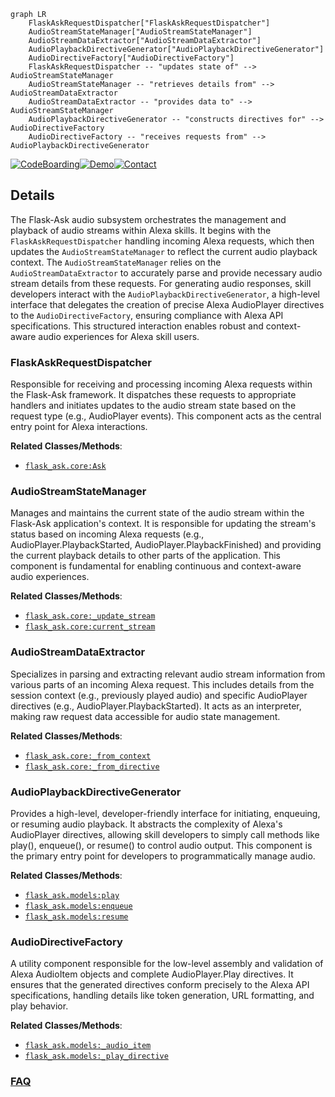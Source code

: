 ```mermaid
graph LR
    FlaskAskRequestDispatcher["FlaskAskRequestDispatcher"]
    AudioStreamStateManager["AudioStreamStateManager"]
    AudioStreamDataExtractor["AudioStreamDataExtractor"]
    AudioPlaybackDirectiveGenerator["AudioPlaybackDirectiveGenerator"]
    AudioDirectiveFactory["AudioDirectiveFactory"]
    FlaskAskRequestDispatcher -- "updates state of" --> AudioStreamStateManager
    AudioStreamStateManager -- "retrieves details from" --> AudioStreamDataExtractor
    AudioStreamDataExtractor -- "provides data to" --> AudioStreamStateManager
    AudioPlaybackDirectiveGenerator -- "constructs directives for" --> AudioDirectiveFactory
    AudioDirectiveFactory -- "receives requests from" --> AudioPlaybackDirectiveGenerator
```

[![CodeBoarding](https://img.shields.io/badge/Generated%20by-CodeBoarding-9cf?style=flat-square)](https://github.com/CodeBoarding/GeneratedOnBoardings)[![Demo](https://img.shields.io/badge/Try%20our-Demo-blue?style=flat-square)](https://www.codeboarding.org/demo)[![Contact](https://img.shields.io/badge/Contact%20us%20-%20contact@codeboarding.org-lightgrey?style=flat-square)](mailto:contact@codeboarding.org)

## Details

The Flask-Ask audio subsystem orchestrates the management and playback of audio streams within Alexa skills. It begins with the `FlaskAskRequestDispatcher` handling incoming Alexa requests, which then updates the `AudioStreamStateManager` to reflect the current audio playback context. The `AudioStreamStateManager` relies on the `AudioStreamDataExtractor` to accurately parse and provide necessary audio stream details from these requests. For generating audio responses, skill developers interact with the `AudioPlaybackDirectiveGenerator`, a high-level interface that delegates the creation of precise Alexa AudioPlayer directives to the `AudioDirectiveFactory`, ensuring compliance with Alexa API specifications. This structured interaction enables robust and context-aware audio experiences for Alexa skill users.

### FlaskAskRequestDispatcher
Responsible for receiving and processing incoming Alexa requests within the Flask-Ask framework. It dispatches these requests to appropriate handlers and initiates updates to the audio stream state based on the request type (e.g., AudioPlayer events). This component acts as the central entry point for Alexa interactions.


**Related Classes/Methods**:

- <a href="https://github.com/johnwheeler/flask-ask/blob/master/flask_ask/core.py" target="_blank" rel="noopener noreferrer">`flask_ask.core:Ask`</a>


### AudioStreamStateManager
Manages and maintains the current state of the audio stream within the Flask-Ask application's context. It is responsible for updating the stream's status based on incoming Alexa requests (e.g., AudioPlayer.PlaybackStarted, AudioPlayer.PlaybackFinished) and providing the current playback details to other parts of the application. This component is fundamental for enabling continuous and context-aware audio experiences.


**Related Classes/Methods**:

- <a href="https://github.com/johnwheeler/flask-ask/blob/master/flask_ask/core.py" target="_blank" rel="noopener noreferrer">`flask_ask.core:_update_stream`</a>
- <a href="https://github.com/johnwheeler/flask-ask/blob/master/flask_ask/core.py" target="_blank" rel="noopener noreferrer">`flask_ask.core:current_stream`</a>


### AudioStreamDataExtractor
Specializes in parsing and extracting relevant audio stream information from various parts of an incoming Alexa request. This includes details from the session context (e.g., previously played audio) and specific AudioPlayer directives (e.g., AudioPlayer.PlaybackStarted). It acts as an interpreter, making raw request data accessible for audio state management.


**Related Classes/Methods**:

- <a href="https://github.com/johnwheeler/flask-ask/blob/master/flask_ask/core.py" target="_blank" rel="noopener noreferrer">`flask_ask.core:_from_context`</a>
- <a href="https://github.com/johnwheeler/flask-ask/blob/master/flask_ask/core.py" target="_blank" rel="noopener noreferrer">`flask_ask.core:_from_directive`</a>


### AudioPlaybackDirectiveGenerator
Provides a high-level, developer-friendly interface for initiating, enqueuing, or resuming audio playback. It abstracts the complexity of Alexa's AudioPlayer directives, allowing skill developers to simply call methods like play(), enqueue(), or resume() to control audio output. This component is the primary entry point for developers to programmatically manage audio.


**Related Classes/Methods**:

- <a href="https://github.com/johnwheeler/flask-ask/blob/master/flask_ask/models.py" target="_blank" rel="noopener noreferrer">`flask_ask.models:play`</a>
- <a href="https://github.com/johnwheeler/flask-ask/blob/master/flask_ask/models.py" target="_blank" rel="noopener noreferrer">`flask_ask.models:enqueue`</a>
- <a href="https://github.com/johnwheeler/flask-ask/blob/master/flask_ask/models.py" target="_blank" rel="noopener noreferrer">`flask_ask.models:resume`</a>


### AudioDirectiveFactory
A utility component responsible for the low-level assembly and validation of Alexa AudioItem objects and complete AudioPlayer.Play directives. It ensures that the generated directives conform precisely to the Alexa API specifications, handling details like token generation, URL formatting, and play behavior.


**Related Classes/Methods**:

- <a href="https://github.com/johnwheeler/flask-ask/blob/master/flask_ask/models.py" target="_blank" rel="noopener noreferrer">`flask_ask.models:_audio_item`</a>
- <a href="https://github.com/johnwheeler/flask-ask/blob/master/flask_ask/models.py" target="_blank" rel="noopener noreferrer">`flask_ask.models:_play_directive`</a>




### [FAQ](https://github.com/CodeBoarding/GeneratedOnBoardings/tree/main?tab=readme-ov-file#faq)